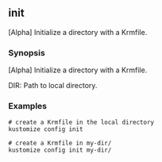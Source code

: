 ## init

[Alpha] Initialize a directory with a Krmfile.

### Synopsis

[Alpha]  Initialize a directory with a Krmfile.

  DIR:
    Path to local directory.

### Examples

    # create a Krmfile in the local directory
    kustomize config init

    # create a Krmfile in my-dir/
    kustomize config init my-dir/
